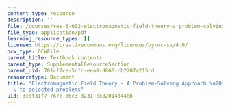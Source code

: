 ```yaml
---
content_type: resource
description: ''
file: /courses/res-6-002-electromagnetic-field-theory-a-problem-solving-approach-spring-2008/3cdf31f7767cb6c3d231cc82014d44db_MITRES_6_002S08_solutions.pdf
file_type: application/pdf
learning_resource_types: []
license: https://creativecommons.org/licenses/by-nc-sa/4.0/
ocw_type: OCWFile
parent_title: Textbook contents
parent_type: SupplementalResourceSection
parent_uid: 781cf7ce-5cfc-eea8-d860-cb2207a215cd
resourcetype: Document
title: "Electromagnetic Field Theory - A Problem-Solving Approach \u2013 Solutions\
  \ to selected problems"
uid: 3cdf31f7-767c-b6c3-d231-cc82014d44db
---
```

